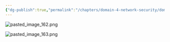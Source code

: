 ```yaml
---
{"dg-publish":true,"permalink":"/chapters/domain-4-network-security/domain-4-network-security/4-12-virtual-local-area-network-vlan/","noteIcon":""}
---
```



![pasted_image_162.png](/img/user/pasted_image_162.png)

![pasted_image_163.png](/img/user/pasted_image_163.png)